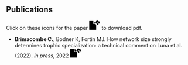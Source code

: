 ## Publications

Click on these icons for the paper <img src="images/file-cloud-download.png"> to download pdf.

* **Brimacombe C.**,  Bodner K, Fortin MJ. How network size strongly determines trophic specialization: a technical comment on
Luna et al. (2022). *in press*, 2022 [<img src="images/file-cloud-download.png">](https://onlinelibrary.wiley.com/doi/abs/10.1111/ele.14029)
